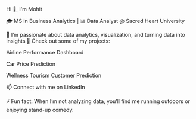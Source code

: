 Hi 👋, I'm Mohit

🎓 MS in Business Analytics | 📊 Data Analyst @ Sacred Heart University

🌱 I’m passionate about data analytics, visualization, and turning data into insights
🔭 Check out some of my projects:

Airline Performance Dashboard

Car Price Prediction

Wellness Tourism Customer Prediction

📫 Connect with me on LinkedIn

⚡ Fun fact: When I’m not analyzing data, you’ll find me running outdoors or enjoying stand-up comedy.
